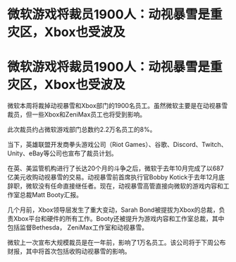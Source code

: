 # 微软游戏将裁员1900人：动视暴雪是重灾区，Xbox也受波及

# 微软游戏将裁员1900人：动视暴雪是重灾区，Xbox也受波及

微软本周将裁掉动视暴雪和Xbox部门的1900名员工。虽然微软主要是在动视暴雪裁员，但一些Xbox和ZeniMax员工也将受到影响。

此次裁员约占微软游戏部门总数约2.2万名员工的8%。

当下，英雄联盟开发商拳头游戏公司（Riot Games）、谷歌、Discord、Twitch、Unity、eBay等公司也宣布了裁员计划。

在英、美监管机构进行了长达20个月的斗争之后，微软于去年10月完成了以687亿美元收购动视暴雪的交易。动视暴雪前首席执行官Bobby
Kotick于去年12月底辞职，微软没有任命直接继任者。现在，动视暴雪高管直接向微软的游戏内容和工作室总裁Matt Booty汇报。

几个月前，Xbox领导层发生了重大变动，Sarah
Bond被提拔为Xbox的总裁，负责Xbox平台和硬件的所有工作。Booty还被提升为游戏内容和工作室总裁，其中包括监督Bethesda，
ZeniMax工作室和动视暴雪。

微软上一次宣布大规模裁员是在一年前，影响了1万名员工。该公司将于下周公布财报，其中将首次包括收购动视暴雪的影响。

